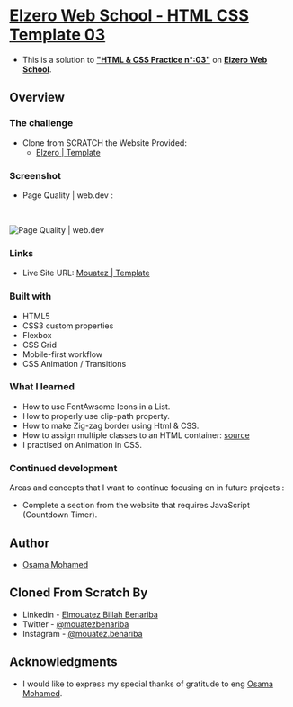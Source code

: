 # [Elzero Web School - HTML CSS Template 03](https://mouatezbenariba.github.io/template-html-css-03/)
- This is a solution to [<b>"HTML & CSS Practice n°:03"</b>](https://elzero.org/practical-html-css/) on [<b>Elzero Web School</b>](https://elzero.org/).

## Overview

### The challenge

- Clone from SCRATCH the Website Provided:
  - [Elzero | Template](https://elzerowebschool.github.io/HTML_And_CSS_Template_Three/)

### Screenshot
- Page Quality | web.dev : 
<br>

![Page Quality | web.dev]()

### Links

- Live Site URL: [Mouatez | Template](https://mouatezbenariba.github.io/template-html-css-03/)

### Built with

- HTML5
- CSS3 custom properties
- Flexbox
- CSS Grid
- Mobile-first workflow
- CSS Animation / Transitions

### What I learned

- How to use FontAwsome Icons in a List.
- How to properly use clip-path property.
- How to make Zig-zag border using Html & CSS.
- How to assign multiple classes to an HTML container: [source]()
- I practised on Animation in CSS.

### Continued development

Areas and concepts that I want to continue focusing on in future projects :
  - Complete a section from the website that requires JavaScript (Countdown Timer).

## Author
- [Osama Mohamed](https://github.com/OsamaElzero)

## Cloned From Scratch By
- Linkedin - [Elmouatez Billah Benariba](https://www.linkedin.com/in/mouatezbenariba/)
- Twitter - [@mouatezbenariba](https://twitter.com/mouatezbenariba)
- Instagram - [@mouatez.benariba](https://www.instagram.com/mouatez.benariba/)

## Acknowledgments
- I would like to express my special thanks of gratitude to eng [Osama Mohamed](https://github.com/OsamaElzero).
